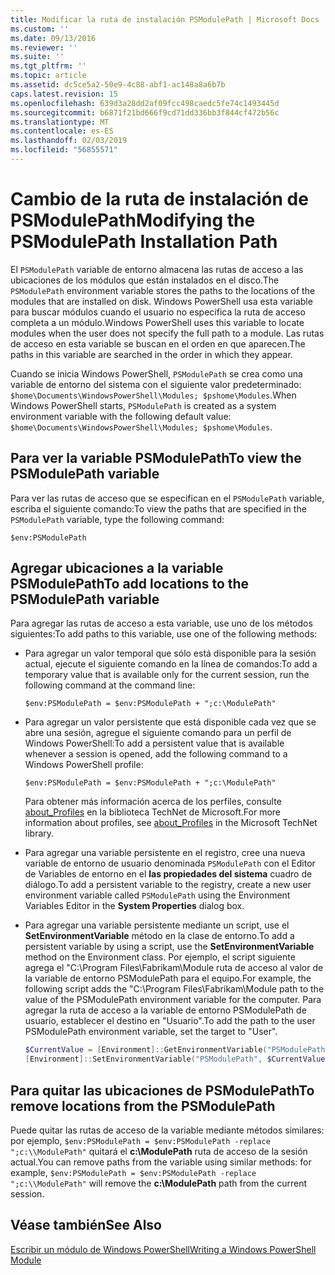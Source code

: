 ```yaml
---
title: Modificar la ruta de instalación PSModulePath | Microsoft Docs
ms.custom: ''
ms.date: 09/13/2016
ms.reviewer: ''
ms.suite: ''
ms.tgt_pltfrm: ''
ms.topic: article
ms.assetid: dc5ce5a2-50e9-4c88-abf1-ac148a8a6b7b
caps.latest.revision: 15
ms.openlocfilehash: 639d3a28dd2af09fcc498caedc5fe74c1493445d
ms.sourcegitcommit: b6871f21bd666f9cd71dd336bb3f844cf472b56c
ms.translationtype: MT
ms.contentlocale: es-ES
ms.lasthandoff: 02/03/2019
ms.locfileid: "56855571"
---
```

# <a name="modifying-the-psmodulepath-installation-path"></a><span data-ttu-id="608b7-102">Cambio de la ruta de instalación de PSModulePath</span><span class="sxs-lookup"><span data-stu-id="608b7-102">Modifying the PSModulePath Installation Path</span></span>

<span data-ttu-id="608b7-103">El `PSModulePath` variable de entorno almacena las rutas de acceso a las ubicaciones de los módulos que están instalados en el disco.</span><span class="sxs-lookup"><span data-stu-id="608b7-103">The `PSModulePath` environment variable stores the paths to the locations of the modules that are installed on disk.</span></span> <span data-ttu-id="608b7-104">Windows PowerShell usa esta variable para buscar módulos cuando el usuario no especifica la ruta de acceso completa a un módulo.</span><span class="sxs-lookup"><span data-stu-id="608b7-104">Windows PowerShell uses this variable to locate modules when the user does not specify the full path to a module.</span></span> <span data-ttu-id="608b7-105">Las rutas de acceso en esta variable se buscan en el orden en que aparecen.</span><span class="sxs-lookup"><span data-stu-id="608b7-105">The paths in this variable are searched in the order in which they appear.</span></span>

<span data-ttu-id="608b7-106">Cuando se inicia Windows PowerShell, `PSModulePath` se crea como una variable de entorno del sistema con el siguiente valor predeterminado: `$home\Documents\WindowsPowerShell\Modules; $pshome\Modules`.</span><span class="sxs-lookup"><span data-stu-id="608b7-106">When Windows PowerShell starts, `PSModulePath` is created as a system environment variable with the following default value: `$home\Documents\WindowsPowerShell\Modules; $pshome\Modules`.</span></span>

## <a name="to-view-the-psmodulepath-variable"></a><span data-ttu-id="608b7-107">Para ver la variable PSModulePath</span><span class="sxs-lookup"><span data-stu-id="608b7-107">To view the PSModulePath variable</span></span>

<span data-ttu-id="608b7-108">Para ver las rutas de acceso que se especifican en el `PSModulePath` variable, escriba el siguiente comando:</span><span class="sxs-lookup"><span data-stu-id="608b7-108">To view the paths that are specified in the `PSModulePath` variable, type the following command:</span></span>

`$env:PSModulePath`

## <a name="to-add-locations-to-the-psmodulepath-variable"></a><span data-ttu-id="608b7-109">Agregar ubicaciones a la variable PSModulePath</span><span class="sxs-lookup"><span data-stu-id="608b7-109">To add locations to the PSModulePath variable</span></span>

<span data-ttu-id="608b7-110">Para agregar las rutas de acceso a esta variable, use uno de los métodos siguientes:</span><span class="sxs-lookup"><span data-stu-id="608b7-110">To add paths to this variable, use one of the following methods:</span></span>

- <span data-ttu-id="608b7-111">Para agregar un valor temporal que sólo está disponible para la sesión actual, ejecute el siguiente comando en la línea de comandos:</span><span class="sxs-lookup"><span data-stu-id="608b7-111">To add a temporary value that is available only for the current session, run the following command at the command line:</span></span>

  `$env:PSModulePath = $env:PSModulePath + ";c:\ModulePath"`

- <span data-ttu-id="608b7-112">Para agregar un valor persistente que está disponible cada vez que se abre una sesión, agregue el siguiente comando para un perfil de Windows PowerShell:</span><span class="sxs-lookup"><span data-stu-id="608b7-112">To add a persistent value that is available whenever a session is opened, add the following command to a Windows PowerShell profile:</span></span>

  `$env:PSModulePath = $env:PSModulePath + ";c:\ModulePath"`

  <span data-ttu-id="608b7-113">Para obtener más información acerca de los perfiles, consulte [about_Profiles](/powershell/module/microsoft.powershell.core/about/about_profiles) en la biblioteca TechNet de Microsoft.</span><span class="sxs-lookup"><span data-stu-id="608b7-113">For more information about profiles, see [about_Profiles](/powershell/module/microsoft.powershell.core/about/about_profiles) in the Microsoft TechNet library.</span></span>

- <span data-ttu-id="608b7-114">Para agregar una variable persistente en el registro, cree una nueva variable de entorno de usuario denominada `PSModulePath` con el Editor de Variables de entorno en el **las propiedades del sistema** cuadro de diálogo.</span><span class="sxs-lookup"><span data-stu-id="608b7-114">To add a persistent variable to the registry, create a new user environment variable called `PSModulePath` using the Environment Variables Editor in the **System Properties** dialog box.</span></span>

- <span data-ttu-id="608b7-115">Para agregar una variable persistente mediante un script, use el **SetEnvironmentVariable** método en la clase de entorno.</span><span class="sxs-lookup"><span data-stu-id="608b7-115">To add a persistent variable by using a script, use the **SetEnvironmentVariable** method on the Environment class.</span></span> <span data-ttu-id="608b7-116">Por ejemplo, el script siguiente agrega el "C:\Program Files\Fabrikam\Module ruta de acceso al valor de la variable de entorno PSModulePath para el equipo.</span><span class="sxs-lookup"><span data-stu-id="608b7-116">For example, the following script adds the "C:\Program Files\Fabrikam\Module path to the value of the PSModulePath environment variable for the computer.</span></span> <span data-ttu-id="608b7-117">Para agregar la ruta de acceso a la variable de entorno PSModulePath de usuario, establecer el destino en "Usuario".</span><span class="sxs-lookup"><span data-stu-id="608b7-117">To add the path to the user PSModulePath environment variable, set the target to "User".</span></span>

  ```powershell
  $CurrentValue = [Environment]::GetEnvironmentVariable("PSModulePath", "Machine")
  [Environment]::SetEnvironmentVariable("PSModulePath", $CurrentValue + ";C:\Program Files\Fabrikam\Modules", "Machine")

  ```

## <a name="to-remove-locations-from-the-psmodulepath"></a><span data-ttu-id="608b7-118">Para quitar las ubicaciones de PSModulePath</span><span class="sxs-lookup"><span data-stu-id="608b7-118">To remove locations from the PSModulePath</span></span>

<span data-ttu-id="608b7-119">Puede quitar las rutas de acceso de la variable mediante métodos similares: por ejemplo, `$env:PSModulePath = $env:PSModulePath -replace ";c:\\ModulePath"` quitará el **c:\ModulePath** ruta de acceso de la sesión actual.</span><span class="sxs-lookup"><span data-stu-id="608b7-119">You can remove paths from the variable using similar methods: for example, `$env:PSModulePath = $env:PSModulePath -replace ";c:\\ModulePath"` will remove the **c:\ModulePath** path from the current session.</span></span>

## <a name="see-also"></a><span data-ttu-id="608b7-120">Véase también</span><span class="sxs-lookup"><span data-stu-id="608b7-120">See Also</span></span>

[<span data-ttu-id="608b7-121">Escribir un módulo de Windows PowerShell</span><span class="sxs-lookup"><span data-stu-id="608b7-121">Writing a Windows PowerShell Module</span></span>](./writing-a-windows-powershell-module.md)

